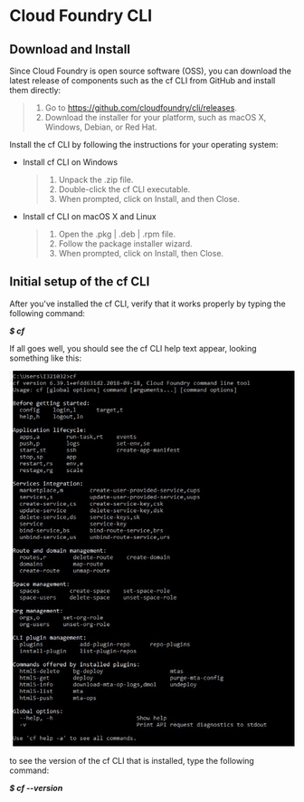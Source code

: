 # Cloud Foundry CLI
## Download and Install
Since Cloud Foundry is open source software (OSS), you can download the latest release of components such as the cf CLI from GitHub and install them directly:
> 1. Go to https://github.com/cloudfoundry/cli/releases.
> 2. Download the installer for your platform, such as macOS X, Windows, Debian, or Red Hat.

Install the cf CLI by following the instructions for your operating system:
+ Install cf CLI on Windows
  > 1. Unpack the .zip file.
  > 2. Double-click the cf CLI executable.
  > 3. When prompted, click on Install, and then Close.
+ Install cf CLI on macOS X and Linux
  > 1. Open the .pkg | .deb | .rpm file.
  > 2. Follow the package installer wizard.
  > 3. When prompted, click on Install, then Close.

## Initial setup of the cf CLI 
After you've installed the cf CLI, verify that it works properly by typing the following command:

***$ cf***

If all goes well, you should see the cf CLI help text appear, looking something like this:

![cf picture](/images/cf.JPG)

to see the version of the cf CLI that is installed, type the following command:

***$ cf --version***



